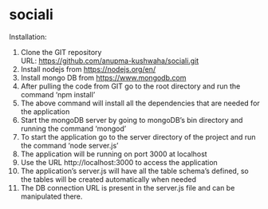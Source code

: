 # sociali
Installation:<br />
1.	Clone the GIT repository<br />
URL: https://github.com/anupma-kushwaha/sociali.git<br />
2.	Install nodejs from https://nodejs.org/en/<br />
3.	Install mongo DB from https://www.mongodb.com<br />
4.	After pulling the code from GIT go to the root directory and run the command ‘npm install’<br />
5.	The above command will install all the dependencies that are needed for the application<br />
6.	Start the mongoDB server by going to mongoDB’s bin directory and running the command ‘mongod’<br />
7.	To start the application go to the server directory of the project and run the command ‘node server.js’<br />
8.	The application will be running on port 3000 at localhost<br />
9.	Use the URL http://localhost:3000 to access the application<br />
10.	The application’s server.js will have all the table schema’s defined, so the tables will be created automatically when needed<br />
11.	The DB connection URL is present in the server.js file and can be manipulated there.<br />

